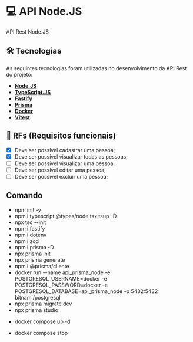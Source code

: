 # 💻  API Node.JS
API Rest Node.JS


## 🛠 Tecnologias
As seguintes tecnologias foram utilizadas no desenvolvimento da API Rest do projeto:

- **[Node.JS](https://nodejs.org/en)**
- **[TypeScript.JS](https://www.typescriptlang.org/)**
- **[Fastify](https://fastify.dev/)**
- **[Prisma](https://www.prisma.io/)**
- **[Docker](https://www.docker.com/)**
- **[Vitest](https://vitest.dev/)**

## 📄 RFs (Requisitos funcionais)
- [x] Deve ser possível cadastrar uma pessoa;
- [x] Deve ser possível visualizar todas as pessoas;
- [ ] Deve ser possível visualizar uma pessoa;
- [ ] Deve ser possível editar uma pessoa;
- [ ] Deve ser possível excluir uma pessoa;

## Comando
- npm init -y
- npm i typescript @types/node tsx tsup -D
- npx tsc --init 
- npm i fastify
- npm i dotenv
- npm i zod
- npm i prisma -D 
- npx prisma init
- npx prisma generate
- npm i @prisma/cliente
- docker run --name api_prisma_node -e POSTGRESQL_USERNAME=docker -e POSTGRESQL_PASSWORD=docker -e POSTGRESQL_DATABASE=api_prisma_node -p 5432:5432 bitnami/postgresql
- npx prisma migrate dev
- npx prisma studio
<!-- Subir ou executar a aplicação docker-->
- docker compose up -d 
<!-- Parar a aplicação docker-->
- docker compose stop
